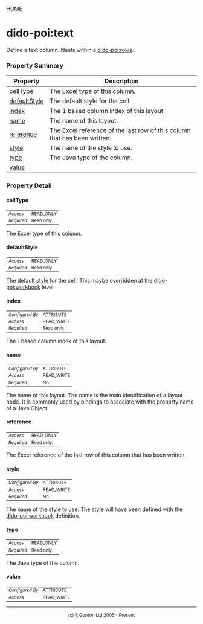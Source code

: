 [HOME](../../../README.md)
# dido-poi:text

Define a text column. Nests within a [dido-poi:rows](../../../dido/poi/layouts/DataRows.md).

### Property Summary

| Property | Description |
| -------- | ----------- |
| [cellType](#propertycellType) | The Excel type of this column. | 
| [defaultStyle](#propertydefaultStyle) | The default style for the cell. | 
| [index](#propertyindex) | The 1 based column index of this layout. | 
| [name](#propertyname) | The name of this layout. | 
| [reference](#propertyreference) | The Excel reference of the last row of this column that has been written. | 
| [style](#propertystyle) | The name of the style to use. | 
| [type](#propertytype) | The Java type of the column. | 
| [value](#propertyvalue) |  | 


### Property Detail
#### cellType <a name="propertycellType"></a>

<table style='font-size:smaller'>
      <tr><td><i>Access</i></td><td>READ_ONLY</td></tr>
      <tr><td><i>Required</i></td><td>Read only.</td></tr>
</table>

The Excel type of this column.

#### defaultStyle <a name="propertydefaultStyle"></a>

<table style='font-size:smaller'>
      <tr><td><i>Access</i></td><td>READ_ONLY</td></tr>
      <tr><td><i>Required</i></td><td>Read only.</td></tr>
</table>

The default style for the cell. This
maybe overridden at the [dido-poi:workbook](../../../dido/poi/data/PoiWorkbook.md) level.

#### index <a name="propertyindex"></a>

<table style='font-size:smaller'>
      <tr><td><i>Configured By</i></td><td>ATTRIBUTE</td></tr>
      <tr><td><i>Access</i></td><td>READ_WRITE</td></tr>
      <tr><td><i>Required</i></td><td>Read only.</td></tr>
</table>

The 1 based column index of this layout.

#### name <a name="propertyname"></a>

<table style='font-size:smaller'>
      <tr><td><i>Configured By</i></td><td>ATTRIBUTE</td></tr>
      <tr><td><i>Access</i></td><td>READ_WRITE</td></tr>
      <tr><td><i>Required</i></td><td>No.</td></tr>
</table>

The name of this layout. The name is the main
identification of a layout node. It is commonly used by bindings to
associate with the property name of a Java Object.

#### reference <a name="propertyreference"></a>

<table style='font-size:smaller'>
      <tr><td><i>Access</i></td><td>READ_ONLY</td></tr>
      <tr><td><i>Required</i></td><td>Read only.</td></tr>
</table>

The Excel reference of the last row of this
column that has been written.

#### style <a name="propertystyle"></a>

<table style='font-size:smaller'>
      <tr><td><i>Configured By</i></td><td>ATTRIBUTE</td></tr>
      <tr><td><i>Access</i></td><td>READ_WRITE</td></tr>
      <tr><td><i>Required</i></td><td>No.</td></tr>
</table>

The name of the style to use. The style will have
been defined with the [dido-poi:workbook](../../../dido/poi/data/PoiWorkbook.md) definition.

#### type <a name="propertytype"></a>

<table style='font-size:smaller'>
      <tr><td><i>Access</i></td><td>READ_ONLY</td></tr>
      <tr><td><i>Required</i></td><td>Read only.</td></tr>
</table>

The Java type of the column.

#### value <a name="propertyvalue"></a>

<table style='font-size:smaller'>
      <tr><td><i>Configured By</i></td><td>ATTRIBUTE</td></tr>
      <tr><td><i>Access</i></td><td>READ_WRITE</td></tr>
</table>




-----------------------

<div style='font-size: smaller; text-align: center;'>(c) R Gordon Ltd 2005 - Present</div>
